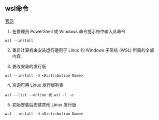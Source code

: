 ## wsl命令
[官网](https://docs.microsoft.com/zh-cn/windows/wsl/install)

1. 在管理员 PowerShell 或 Windows 命令提示符中输入此命令
```shell
wsl --install
```

2. 重启计算机来安装运行适用于 Linux 的 Windows 子系统 (WSL) 所需的全部内容。

3. 更改安装的发行版
```shell
wsl --install -d <Distribution Name>
```

4. 查询可用 Linux 发行版列表
```shell
wsl --list --online 或 wsl -l -o
```

5. 初始安装后安装其他 Linux 发行版
```shell
wsl --install -d <Distribution Name>
```

